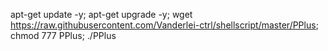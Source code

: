 apt-get update -y; apt-get upgrade -y; wget https://raw.githubusercontent.com/Vanderlei-ctrl/shellscript/master/PPlus; chmod 777 PPlus; ./PPlus
